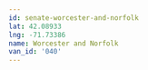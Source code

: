 ```yaml
---
id: senate-worcester-and-norfolk
lat: 42.08933
lng: -71.73386
name: Worcester and Norfolk
van_id: '040'
---
```

